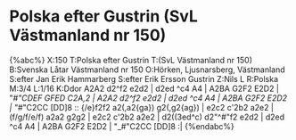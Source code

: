 # Polska efter Gustrin (SvL Västmanland nr 150)

{%abc%}
X:150
T:Polska efter Gustrin
T:(SvL Västmanland nr 150)
B:Svenska Låtar Västmanland nr 150
O:Hörken, Ljusnarsberg, Västmanland
S:efter Jan Erik Hammarberg
S:efter Erik Ersson Gustrin
Z:Nils L
R:Polska
M:3/4
L:1/16
K:Ddor
A2A2 d2^f2 e2d2 | d2ed ^c4 A4 | A2BA G2F2 E2D2 | "_\#"CDEF GFED C2A,2 |
A2A2 d2^f2 e2d2 | d2ed ^c4 A4 | A2BA G2F2 E2D2 | "_\#"C2CC [DD]8 ::
{/e}f2f2 a2(,a2{ga}) g2(,g2{ag}) | e2c2 c'2b2 a2e2 | (f/g/f/e/f) a2a2 g2g2 | e2c2 c'2b2 a2e2 |
d2((3ed^c) d2"^\#"f2 e2d2 | d2ed ^c4 A4 | A2BA G2F2 E2D2 | "_\#"C2CC [DD]8 :|
{%endabc%}

